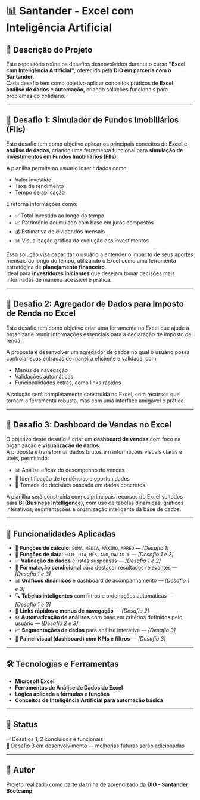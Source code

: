 # 📊 Santander - Excel com Inteligência Artificial

## 📝 Descrição do Projeto

Este repositório reúne os desafios desenvolvidos durante o curso **"Excel com Inteligência Artificial"**, oferecido pela **DIO em parceria com o Santander**.  
Cada desafio tem como objetivo aplicar conceitos práticos de **Excel**, **análise de dados** e **automação**, criando soluções funcionais para problemas do cotidiano.

---

## 🧩 Desafio 1: Simulador de Fundos Imobiliários (FIIs)

Este desafio tem como objetivo aplicar os principais conceitos de **Excel** e **análise de dados**, criando uma ferramenta funcional para **simulação de investimentos em Fundos Imobiliários (FIIs)**.

A planilha permite ao usuário inserir dados como:
- Valor investido
- Taxa de rendimento
- Tempo de aplicação

E retorna informações como:
- ✅ Total investido ao longo do tempo  
- 📈 Patrimônio acumulado com base em juros compostos  
- 💰 Estimativa de dividendos mensais  
- 📊 Visualização gráfica da evolução dos investimentos

Essa solução visa capacitar o usuário a entender o impacto de seus aportes mensais ao longo do tempo, utilizando o Excel como uma ferramenta estratégica de **planejamento financeiro**.  
Ideal para **investidores iniciantes** que desejam tomar decisões mais informadas de maneira acessível e prática.

---

## 🧩 Desafio 2: Agregador de Dados para Imposto de Renda no Excel

Este desafio tem como objetivo criar uma ferramenta no Excel que ajude a organizar e reunir informações essenciais para a declaração de imposto de renda.

A proposta é desenvolver um agregador de dados no qual o usuário possa controlar suas entradas de maneira eficiente e validada, com:

- Menus de navegação
- Validações automáticas
- Funcionalidades extras, como links rápidos

A solução será completamente construída no Excel, com recursos que tornam a ferramenta robusta, mas com uma interface amigável e prática.

---

## 🧩 Desafio 3: Dashboard de Vendas no Excel

O objetivo deste desafio é criar um **dashboard de vendas** com foco na organização e **visualização de dados**.  
A proposta é transformar dados brutos em informações visuais claras e úteis, permitindo:

- 📊 Análise eficaz do desempenho de vendas  
- 🎯 Identificação de tendências e oportunidades  
- 🧠 Tomada de decisões baseada em dados concretos  

A planilha será construída com os principais recursos do Excel voltados para **BI (Business Intelligence)**, com uso de tabelas dinâmicas, gráficos interativos, segmentações e organização inteligente da base de dados.

---

## 🚀 Funcionalidades Aplicadas

- 📌 **Funções de cálculo**: `SOMA`, `MÉDIA`, `MÁXIMO`, `ARRED` — *[Desafio 1]*
- 📆 **Funções de data**: `HOJE`, `DIA`, `MÊS`, `ANO`, `DATADIF` — *[Desafio 1 e 2]*
- ✅ **Validação de dados** e listas suspensas — *[Desafio 1 e 2]*
- 🎯 **Formatação condicional** para destacar resultados relevantes — *[Desafio 1 e 3]*
- 📊 **Gráficos dinâmicos** e dashboard de acompanhamento — *[Desafio 1 e 3]*
- 🔍 **Tabelas inteligentes** com filtros e ordenações automáticas — *[Desafio 1 e 3]*
- 🔗 **Links rápidos e menus de navegação** — *[Desafio 2]*
- ⚙️ **Automatização de análises** com base em critérios definidos pelo usuário — *[Desafio 2 e 3]*
- 📈 **Segmentações de dados** para análise interativa — *[Desafio 3]*
- 🧩 **Painel visual (dashboard) com KPIs e filtros** — *[Desafio 3]*

---

## 🛠️ Tecnologias e Ferramentas

- **Microsoft Excel**
- **Ferramentas de Análise de Dados do Excel**
- **Lógica aplicada a fórmulas e funções**
- **Conceitos de Inteligência Artificial para automação básica**

---

## 📌 Status

✅ Desafios 1, 2 concluídos e funcionais  
🚧 Desafio 3 em desenvolvimento — melhorias futuras serão adicionadas

---

## 📎 Autor

Projeto realizado como parte da trilha de aprendizado da **DIO - Santander Bootcamp**
